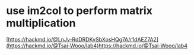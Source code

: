 # use im2col to perform matrix multiplication

[https://hackmd.io/@LnJv-RdDRDKvSbXosHQg7A/r1dAEZ7A2](https://hackmd.io/@Tsai-Wooo/lab4)https://hackmd.io/@Tsai-Wooo/lab4
